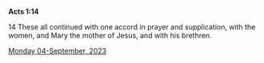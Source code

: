 **Acts 1:14**

14 These all continued with one accord in prayer and supplication, with the women, and Mary the mother of Jesus, and with his brethren.

[Monday 04-September, 2023](https://getbible.life/kjv/Acts/1/14)
